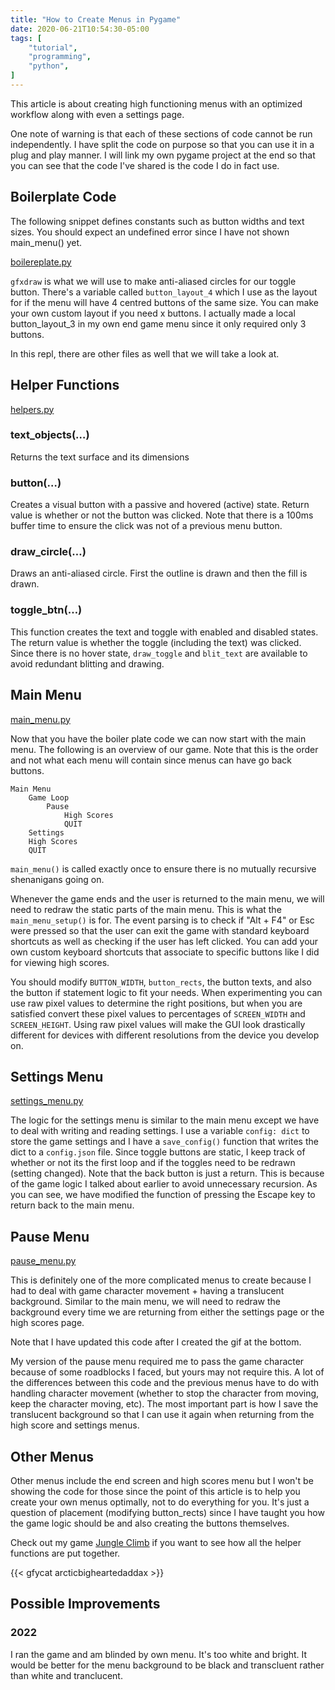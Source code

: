 ```yaml
---
title: "How to Create Menus in Pygame"
date: 2020-06-21T10:54:30-05:00
tags: [
    "tutorial",
    "programming",
    "python",
]
---
```


This article is about creating high functioning menus with an optimized workflow along with even a settings page.

One note of warning is that each of these sections of code cannot be run independently.
I have split the code on purpose so that you can use it in a plug and play manner.
I will link my own pygame project at the end so that you can see that the code I've shared is the code I do in fact use.

## Boilerplate Code

The following snippet defines constants such as button widths and text sizes.
You should expect an undefined error since I have not shown main_menu() yet.

[boilereplate.py](https://repl.it/@elilopez/PygameMenus#boilerplate.py)

`gfxdraw` is what we will use to make anti-aliased circles for our toggle button.
There's a variable called `button_layout_4` which I use as the layout for if the menu will have 4 centred buttons of the same size.
You can make your own custom layout if you need x buttons. I actually made a local button_layout_3 in my own end game menu since it only required only 3 buttons.

In this repl, there are other files as well that we will take a look at.

## Helper Functions

[helpers.py](https://repl.it/@elilopez/PygameMenus#helpers.py)

### text_objects(…)

Returns the text surface and its dimensions

### button(…)

Creates a visual button with a passive and hovered (active) state.
Return value is whether or not the button was clicked.
Note that there is a 100ms buffer time to ensure the click was not of a previous menu button.

### draw_circle(…)

Draws an anti-aliased circle. First the outline is drawn and then the fill is drawn.

### toggle_btn(…)

This function creates the text and toggle with enabled and disabled states.
The return value is whether the toggle (including the text) was clicked.
Since there is no hover state, `draw_toggle` and `blit_text` are available to avoid redundant blitting and drawing.

## Main Menu

[main_menu.py](https://repl.it/@elilopez/PygameMenus#main_menu.py)

Now that you have the boiler plate code we can now start with the main menu.
The following is an overview of our game. Note that this is the order and not what each menu will contain since menus can have go back buttons.

```text
Main Menu
    Game Loop
        Pause
            High Scores
            QUIT
    Settings
    High Scores
    QUIT
```

`main_menu()` is called exactly once to ensure there is no mutually recursive shenanigans going on.

Whenever the game ends and the user is returned to the main menu, we will need to redraw the static parts of the main menu.
This is what the `main_menu_setup()` is for.
The event parsing is to check if "Alt + F4" or Esc were pressed so that the user can exit the game with standard keyboard shortcuts as well as checking if the user has left clicked.
You can add your own custom keyboard shortcuts that associate to specific buttons like I did for viewing high scores.

You should modify `BUTTON_WIDTH`, `button_rects`, the button texts, and also the button if statement logic to fit your needs.
When experimenting you can use raw pixel values to determine the right positions, but when you are satisfied convert these pixel values to percentages of `SCREEN_WIDTH` and `SCREEN_HEIGHT`.
Using raw pixel values will make the GUI look drastically different for devices with different resolutions from the device you develop on.

## Settings Menu

[settings_menu.py](https://repl.it/@elilopez/PygameMenus#settings_menu.py)

The logic for the settings menu is similar to the main menu except we have to deal with writing and reading settings.
I use a variable `config: dict` to store the game settings and I have a `save_config()` function that writes the dict to a `config.json` file.
Since toggle buttons are static, I keep track of whether or not its the first loop and if the toggles need to be redrawn (setting changed).
Note that the back button is just a return. This is because of the game logic I talked about earlier to avoid unnecessary recursion.
As you can see, we have modified the function of pressing the Escape key to return back to the main menu.

## Pause Menu

[pause_menu.py](https://repl.it/@elilopez/PygameMenus#pause_menu.py)

This is definitely one of the more complicated menus to create because I had to deal with game character movement + having a translucent background.
Similar to the main menu, we will need to redraw the background every time we are returning from either the settings page or the high scores page.

Note that I have updated this code after I created the gif at the bottom.

My version of the pause menu required me to pass the game character because of some roadblocks I faced, but yours may not require this.
A lot of the differences between this code and the previous menus have to do with handling character movement (whether to stop the character from moving, keep the character moving, etc).
The most important part is how I save the translucent background so that I can use it again when returning from the high score and settings menus.

## Other Menus

Other menus include the end screen and high scores menu but I won't be showing the code for those since the point of this article is to help you create your own menus optimally, not to do everything for you.
It's just a question of placement (modifying button_rects) since I have taught you how the game logic should be and also creating the buttons themselves.

Check out my game [Jungle Climb](https://github.com/elibroftw/jungle-climb) if you want to see how all the helper functions are put together.

{{< gfycat arcticbigheartedaddax >}}

## Possible Improvements

### 2022

I ran the game and am blinded by own menu. It's too white and bright. It would be better for the menu background to be black and transcluent rather than white and tranclucent.
